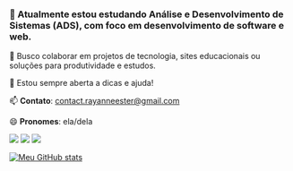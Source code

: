 ### 🌱 Atualmente estou estudando **Análise e Desenvolvimento de Sistemas (ADS)**, com foco em **desenvolvimento de software e web**.

🔧 Busco colaborar em projetos de tecnologia, sites educacionais ou soluções para produtividade e estudos.

💬 Estou sempre aberta a dicas e ajuda!

📫 **Contato**: contact.rayanneester@gmail.com

😄 **Pronomes**: ela/dela

<div> 
  <a href="https://instagram.com/yayyray_" target="_blank"><img src="https://img.shields.io/badge/-Instagram-%23E4405F?style=for-the-badge&logo=instagram&logoColor=white" target="_blank"></a>
  <a href = "mailto:contatorafaballerini@gmail.com"><img src="https://img.shields.io/badge/-Gmail-%23333?style=for-the-badge&logo=gmail&logoColor=white" target="_blank"></a>
  <a href="https://www.linkedin.com/in/rayanne3ster/" target="_blank"><img src="https://img.shields.io/badge/-LinkedIn-%230077B5?style=for-the-badge&logo=linkedin&logoColor=white" target="_blank"></a> 
</div>

[![Meu GitHub stats](https://github-readme-stats.vercel.app/api?username=yayyray&show_icons=true&count_private=true&theme=radical)](https://github.com/yayyray)
